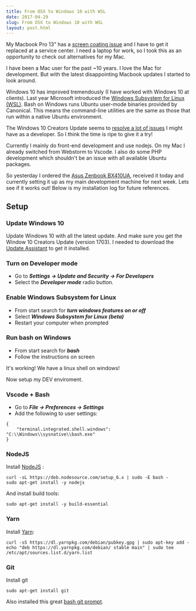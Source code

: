 ```yaml
---
title: From OSX to Windows 10 with WSL
date: 2017-04-29
slug: From OSX to Windows 10 with WSL
layout: post.html
---
```


My Macbook Pro 13" has a [screen coating issue](http://www.macworld.com/article/2994479/macbook/report-apple-will-replace-retina-macbook-pro-screens-with-bad-coating.html) and I have to get it replaced at a service center. I need a laptop for work, so I took this as an opportunity to check out alternatives for my Mac.

I have been a Mac user for the past ~10 years. I love the Mac for development. But with the latest 
disappointing Macbook updates I started to look around. 

Windows 10 has improved tremendously (I have worked with Windows 10 at clients). Last year Microsoft introduced the [Windows Subsystem for Linux (WSL)](https://insights.ubuntu.com/2016/03/30/ubuntu-on-windows-the-ubuntu-userspace-for-windows-developers/). Bash on Windows runs Ubuntu user-mode binaries provided by Canonical. This means the command-line utilities are the same as those that run within a native Ubuntu environment.

The Windows 10 Creators Update seems to [resolve a lot of issues](https://blogs.msdn.microsoft.com/commandline/2017/04/11/windows-10-creators-update-whats-new-in-bashwsl-windows-console/
) I might have as a developer. So I think the time is ripe to give it a try!

Currently I mainly do front-end development and use nodejs. On my Mac I already switched from Webstorm to Vscode. I also do some PHP development which shouldn't be an issue with all available Ubuntu packages.

So yesterday I ordered the [Asus Zenbook BX410UA](https://www.asus.com/Notebooks/ASUS-ZenBook-UX410UA/), received it today and currently setting it up as my main development machine for next week. Lets see if it works out! Below is my installation log for future references. 

## Setup

### Update Windows 10

Update Windows 10 with all the latest update. And make sure you get the Window 10 Creators Update (version 1703). I needed to download the [Update Assistant](https://www.microsoft.com/en-us/software-download/windows10) to get it installed.

### Turn on Developer mode

- Go to ***Settings -> Update and Security -> For Developers*** 
- Select the ***Developer mode*** radio button.

### Enable Windows Subsystem for Linux

- From start search for ***turn windows features on or off***
- Select ***Windows Subsystem for Linux (beta)***
- Restart your computer when prompted

### Run bash on Windows

- From start search for ***bash***
- Follow the instructions on screen

It's working! We have a linux shell on windows!

Now setup my DEV enviroment.

### Vscode + Bash

- Go to ***File -> Preferences -> Settings***
- Add the following to user settings:

```
{
    "terminal.integrated.shell.windows": "C:\\Windows\\sysnative\\bash.exe"
}
```

### NodeJS

Install [NodeJS](https://nodejs.org/en/download/package-manager/#debian-and-ubuntu-based-linux-distributions) :

```
curl -sL https://deb.nodesource.com/setup_6.x | sudo -E bash -
sudo apt-get install -y nodejs
```

And install build tools:

```
sudo apt-get install -y build-essential
```

### Yarn

Install [Yarn](https://yarnpkg.com/lang/en/docs/install/#linux-tab):

```
curl -sS https://dl.yarnpkg.com/debian/pubkey.gpg | sudo apt-key add -
echo "deb https://dl.yarnpkg.com/debian/ stable main" | sudo tee /etc/apt/sources.list.d/yarn.list
```

### Git

Install git

```
sudo apt-get install git
```

Also installed this great [bash git prompt](https://github.com/magicmonty/bash-git-prompt).
